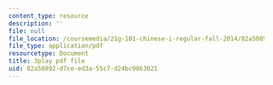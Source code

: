 ```yaml
---
content_type: resource
description: ''
file: null
file_location: /coursemedia/21g-101-chinese-i-regular-fall-2014/82a50892d7ceed3a55c7d24bc0063021_jBNVKat3GoQ.pdf
file_type: application/pdf
resourcetype: Document
title: 3play pdf file
uid: 82a50892-d7ce-ed3a-55c7-d24bc0063021
---
```

